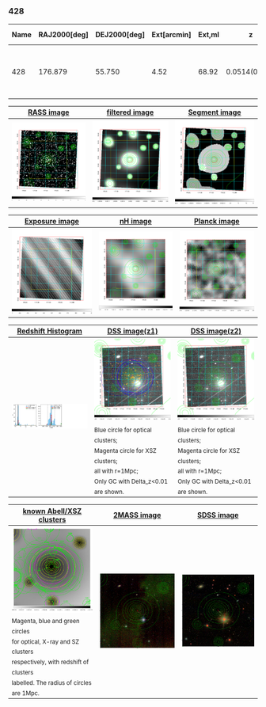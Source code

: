 <div STYLE="page-break-after: always;"></div>

### 428

|Name|RAJ2000[deg]|DEJ2000[deg] |Ext[arcmin]| Ext,ml | z | z_src| C|GC(XSZ,Delta_z<0.01)| GC(OPT,Delta_z<0.01)|GC| R_sig[arcmin] | R500[arcmin] | R500[Mpc]| CRsig[c/s] | CR500[c/s] |L500[1E44 erg/s]|F500[1E-12 erg/s/cm^2]| M500[1E14 Msun]|Tx[keV]|Cnt_sig|Beta|Rc[arcmin]|Comment|Alias|
|---|---|---|---|---|---|------|---|--------|---------|----------|---|---|---|---|---|---|---|---|---|---|---|---|---|---|
|428| 176.879| 55.750| 4.52| 68.92| 0.0514(0.005)| z1, z_xsz| B| L03, MCXC| A, N, W| A, C, F20, L03, MCXC, N, SPI, W| 14.162| 11.567| 0.696| 0.234(0.035)| 0.227(0.034)| 0.276(0.034)| 4.403(0.538)| 1.01(0.06)| 2.19(0.09)| 99.0| 0.692(-0.127+0.180)| 5.860(-1.606+1.881)| -| k506|

|[RASS image](../image/428/428_img.pdf)|[filtered image](../image/428/428_fil.pdf)|[Segment image](../image/428/428_seg.pdf)|
|-------------------|--------------------|-------------------|
| <img src="../image/428/428_img.png" width="300">  | <img src="../image/428/428_fil.png" width="300">   | <img src="../image/428/428_seg.png" width="300">  |

|[Exposure image](../image/428/428_mex.pdf)| [nH image](../image/428/428_nh.pdf)| [Planck image](../image/428/428_p.pdf)|
|-------------------|--------------------|-------------------|
|<img src="../image/428/428_mex.png" width="300">   | <img src="../image/428/428_nh.png" width="300">    | <img src="../image/428/428_p.png" width="300"> |

|[Redshift Histogram](../image/428/428_zg.pdf) | [DSS image(z1)](../image/428/428_dss_z1.pdf)      |  [DSS image(z2)](../image/428/428_dss_z2.pdf)    |
|-------------------|--------------------|-------------------|
|<img src="../image/428/428_zg.png" width="300"> |<img src="../image/428/428_dss_z1.png" width="300"> <sub><br>Blue circle for optical clusters; <br>Magenta circle for XSZ clusters; <br>all with r=1Mpc; <br>Only GC with Delta_z<0.01 are shown. </sub>| <img src="../image/428/428_dss_z2.png" width="300"><sub><br>Blue circle for optical clusters; <br>Magenta circle for XSZ clusters; <br>all with r=1Mpc; <br>Only GC with Delta_z<0.01 are shown. </sub> |

|[known Abell/XSZ clusters](../image/428/428_gc.pdf) | [2MASS image](../image/428/428_2mass.pdf)      |[SDSS image](../image/428/428_sdss.pdf)   |
|-------------------|-------------------|-------------------|
|<img src=../image/428/428_gc.png width="300"> <br><sub>Magenta, blue and green circles <br>for optical, X-ray and SZ clusters <br>respectively, with redshift of clusters <br>labelled. The radius of circles <br>are 1Mpc.</sub>|<img src="../image/428/428_2mass.png" width="300">  | <img src="../image/428/428_sdss.png" width="300">  |




